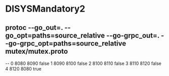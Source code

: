 # DISYSMandatory2

## protoc --go_out=. --go_opt=paths=source_relative --go-grpc_out=. --go-grpc_opt=paths=source_relative mutex/mutex.proto

--
0 8080 8090 false
1 8090 8100 false
2 8100 8110 false
3 8110 8120 false
4 8120 8080 true
